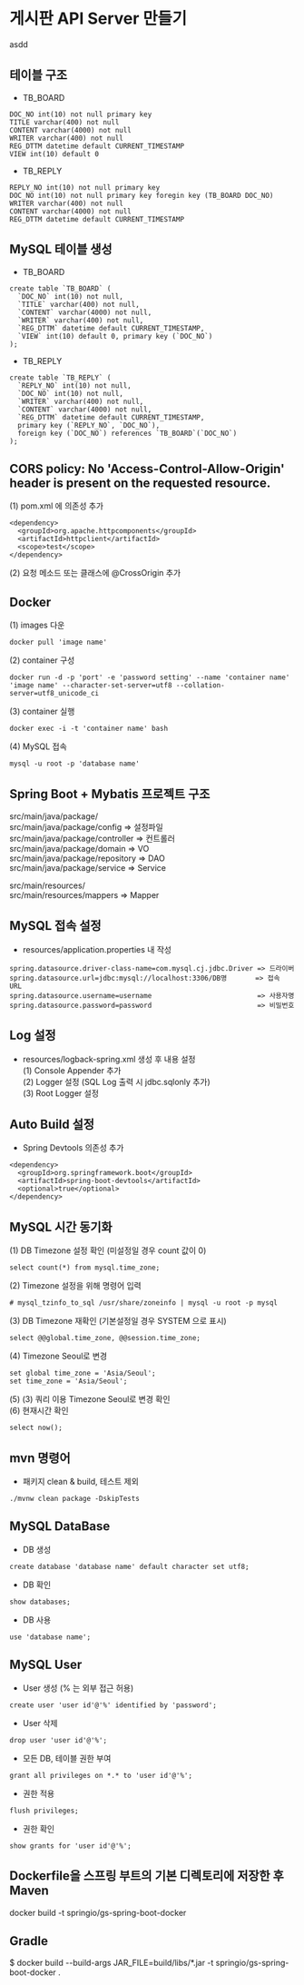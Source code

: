 # 게시판 API Server 만들기
asdd
## 테이블 구조
- TB_BOARD
```
DOC_NO int(10) not null primary key
TITLE varchar(400) not null
CONTENT varchar(4000) not null
WRITER varchar(400) not null
REG_DTTM datetime default CURRENT_TIMESTAMP
VIEW int(10) default 0
```
- TB_REPLY
```
REPLY_NO int(10) not null primary key
DOC_NO int(10) not null primary key foregin key (TB_BOARD DOC_NO)
WRITER varchar(400) not null
CONTENT varchar(4000) not null
REG_DTTM datetime default CURRENT_TIMESTAMP
```

## MySQL 테이블 생성
- TB_BOARD
```
create table `TB_BOARD` (
  `DOC_NO` int(10) not null,
  `TITLE` varchar(400) not null,
  `CONTENT` varchar(4000) not null,
  `WRITER` varchar(400) not null,
  `REG_DTTM` datetime default CURRENT_TIMESTAMP,
  `VIEW` int(10) default 0, primary key (`DOC_NO`)
);
```
- TB_REPLY
```
create table `TB_REPLY` (
  `REPLY_NO` int(10) not null,
  `DOC_NO` int(10) not null,
  `WRITER` varchar(400) not null,
  `CONTENT` varchar(4000) not null,
  `REG_DTTM` datetime default CURRENT_TIMESTAMP,
  primary key (`REPLY_NO`, `DOC_NO`),
  foreign key (`DOC_NO`) references `TB_BOARD`(`DOC_NO`)
);
```

## CORS policy: No 'Access-Control-Allow-Origin' header is present on the requested resource.
(1) pom.xml 에 의존성 추가  
```
<dependency>
  <groupId>org.apache.httpcomponents</groupId>
  <artifactId>httpclient</artifactId>
  <scope>test</scope>
</dependency>
```
(2) 요청 메소드 또는 클래스에 @CrossOrigin 추가

## Docker
(1) images 다운
```
docker pull 'image name'
```
(2) container 구성
```
docker run -d -p 'port' -e 'password setting' --name 'container name' 'image name' --character-set-server=utf8 --collation-server=utf8_unicode_ci
```
(3) container 실행
```
docker exec -i -t 'container name' bash
```
(4) MySQL 접속
```
mysql -u root -p 'database name'
```

## Spring Boot + Mybatis 프로젝트 구조
src/main/java/package/  
src/main/java/package/config      => 설정파일  
src/main/java/package/controller  => 컨트롤러  
src/main/java/package/domain      => VO  
src/main/java/package/repository  => DAO  
src/main/java/package/service     => Service  
  
src/main/resources/  
src/main/resources/mappers        => Mapper  

## MySQL 접속 설정
- resources/application.properties 내 작성
```
spring.datasource.driver-class-name=com.mysql.cj.jdbc.Driver => 드라이버
spring.datasource.url=jdbc:mysql://localhost:3306/DB명       => 접속 URL
spring.datasource.username=username                          => 사용자명
spring.datasource.password=password                          => 비밀번호
```

## Log 설정
- resources/logback-spring.xml 생성 후 내용 설정  
(1) Console Appender 추가  
(2) Logger 설정 (SQL Log 출력 시 jdbc.sqlonly 추가)  
(3) Root Logger 설정  

## Auto Build 설정
- Spring Devtools 의존성 추가
```
<dependency>
  <groupId>org.springframework.boot</groupId>
  <artifactId>spring-boot-devtools</artifactId>
  <optional>true</optional>
</dependency>
```

## MySQL 시간 동기화
(1) DB Timezone 설정 확인 (미설정일 경우 count 값이 0)
```
select count(*) from mysql.time_zone;
```
(2) Timezone 설정을 위해 명령어 입력
```
# mysql_tzinfo_to_sql /usr/share/zoneinfo | mysql -u root -p mysql
```
(3) DB Timezone 재확인 (기본설정일 경우 SYSTEM 으로 표시)
```
select @@global.time_zone, @@session.time_zone;
```
(4) Timezone Seoul로 변경
```
set global time_zone = 'Asia/Seoul';
set time_zone = 'Asia/Seoul';
```
(5) (3) 쿼리 이용 Timezone Seoul로 변경 확인  
(6) 현재시간 확인
```
select now();
```

## mvn 명령어
- 패키지 clean & build, 테스트 제외
```
./mvnw clean package -DskipTests
```

## MySQL DataBase
- DB 생성
```
create database 'database name' default character set utf8;
```
- DB 확인
```
show databases;
```
- DB 사용
```
use 'database name';
```

## MySQL User
- User 생성 (% 는 외부 접근 허용)
```
create user 'user id'@'%' identified by 'password';
```
- User 삭제
```
drop user 'user id'@'%';
```
- 모든 DB, 테이블 권한 부여
```
grant all privileges on *.* to 'user id'@'%';
```
- 권한 적용
```
flush privileges;
```
- 권한 확인
```
show grants for 'user id'@'%';
```

## Dockerfile을 스프링 부트의 기본 디렉토리에 저장한 후 Maven 
docker build -t springio/gs-spring-boot-docker

## Gradle
$ docker build --build-args JAR_FILE=build/libs/*.jar -t springio/gs-spring-boot-docker .